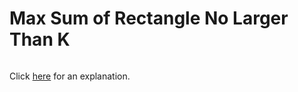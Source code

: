 # Max Sum of Rectangle No Larger Than K 

~~~java

~~~

Click [here](Explanation.md) for an explanation.

